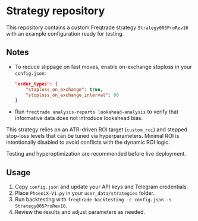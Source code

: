 # Strategy repository

This repository contains a custom Freqtrade strategy `Strategy005ProRev16` with
an example configuration ready for testing.

## Notes

- To reduce slippage on fast moves, enable on-exchange stoploss in your `config.json`:
  ```json
  "order_types": {
      "stoploss_on_exchange": true,
      "stoploss_on_exchange_interval": 60
  }
  ```
- Run `freqtrade analysis-reports lookahead-analysis` to verify that informative
  data does not introduce lookahead bias.

This strategy relies on an ATR-driven ROI target (`custom_roi`) and stepped stop-loss
levels that can be tuned via hyperparameters. Minimal ROI is intentionally disabled to
avoid conflicts with the dynamic ROI logic.

Testing and hyperoptimization are recommended before live deployment.

## Usage

1. Copy `config.json` and update your API keys and Telegram credentials.
2. Place `PhoeniX-V1.py` in your `user_data/strategies` folder.
3. Run backtesting with `freqtrade backtesting -c config.json -s Strategy005ProRev16`.
4. Review the results and adjust parameters as needed.
